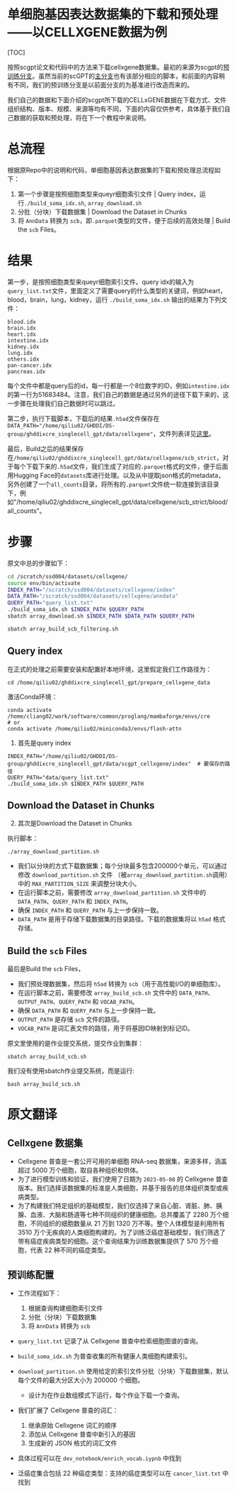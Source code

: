 # 单细胞基因表达数据集的下载和预处理——以CELLXGENE数据为例

[TOC]

按照scgpt论文和代码中的方法来下载cellxgene数据集。最初的来源为scgpt的[预训练分支](https://github.com/bowang-lab/scGPT/tree/dev-temp/data/cellxgene)。虽然当前的scGPT的[主分支](https://github.com/bowang-lab/scGPT/tree/main/data/cellxgene)也有该部分相应的脚本，和前面的内容稍有不同，我们的预训练分支是以前面分支的为基准进行改造而来的。

我们自己的数据和下面介绍的scgpt所下载的CELLxGENE数据在下载方式、文件组织结构、版本、规模、来源等均有不同，下面的内容仅供参考，具体基于我们自己数据的获取和预处理，将在下一个教程中来说明。



# 总流程

根据原Repo中的说明和代码，单细胞基因表达数据集的下载和预处理总流程如下：

1. 第一个步骤是按照细胞类型来queyr细胞索引文件 | Query index，运行`./build_soma_idx.sh`, `array_download.sh ` 
2. 分批（分块）下载数据集 | Download the Dataset in Chunks
3. 将 `AnnData` 转换为 `scb`，即`.parquet`类型的文件，便于后续的高效处理 | Build the `scb` Files。



# 结果

第一步，是按照细胞类型来queyr细胞索引文件。query idx的输入为`query_list.txt`文件，里面定义了需要query的什么类型的关键词，例如heart，blood，brain，lung，kidney，运行 `./build_soma_idx.sh` 输出的结果为下列文件：
```
blood.idx
brain.idx
heart.idx
intestine.idx
kidney.idx
lung.idx
others.idx
pan-cancer.idx
pancreas.idx
```
每个文件中都是query后的id，每一行都是一个8位数字的ID，例如`intestine.idx` 的第一行为51683484。注意，我们自己的数据是通过另外的途径下载下来的，这一步骤在处理我们自己数据时可以跳过。


第二步，执行下载脚本，下载后的结果`.h5ad`文件保存在`DATA_PATH="/home/qiliu02/GHDDI/DS-group/ghddixcre_singlecell_gpt/data/cellxgene"`，文件列表详见[这里](notebooks/stat_downloaded_scgpt_human_ds.html)。

最后，Build之后的结果保存在`/home/qiliu02/ghddixcre_singlecell_gpt/data/cellxgene/scb_strict`，对于每个下载下来的`.h5ad`文件，我们生成了对应的`.parquet`格式的文件，便于后面用Hugging Face的`datasets`库进行处理。以及从中提取json格式的metadata，另外创建了一个`all_counts`目录，将所有的`.parquet`文件统一软连接到该目录下，例如"/home/qiliu02/ghddixcre_singlecell_gpt/data/cellxgene/scb_strict/blood/all_counts"。



# 步骤

原文中总的步骤如下：

```bash
cd /scratch/ssd004/datasets/cellxgene/
source env/bin/activate
INDEX_PATH="/scratch/ssd004/datasets/cellxgene/index"
DATA_PATH="/scratch/ssd004/datasets/cellxgene/anndata"
QUERY_PATH="query_list.txt"
./build_soma_idx.sh $INDEX_PATH $QUERY_PATH
sbatch array_download.sh $INDEX_PATH $DATA_PATH $QUERY_PATH

sbatch array_build_scb_filtering.sh
```



## Query index

在正式的处理之前需要安装和配置好本地环境，这里假定我们工作路径为：

```
cd /home/qiliu02/ghddixcre_singlecell_gpt/prepare_cellxgene_data
```

激活Conda环境：

```
conda activate /home/cliang02/work/software/common/proglang/mambaforge/envs/cre
# or
conda activate /home/qiliu02/miniconda3/envs/flash-attn
```


1. 首先是query index

```{bash}
INDEX_PATH="/home/qiliu02/GHDDI/DS-group/ghddixcre_singlecell_gpt/data/scgpt_cellxgene/index"  # 要保存的路径
QUERY_PATH="data/query_list.txt"
./build_soma_idx.sh $INDEX_PATH $QUERY_PATH
```



## Download the Dataset in Chunks


2. 其次是Download the Dataset in Chunks

执行脚本：

```
./array_download_partition.sh
```

- 我们以分块的方式下载数据集；每个分块最多包含200000个单元，可以通过修改 `download_partition.sh` 文件 （被`array_download_partition.sh`调用）中的 `MAX_PARTITION_SIZE` 来调整分块大小。
- 在运行脚本之前，需要修改 `array_download_partition.sh` 文件中的 `DATA_PATH`、`QUERY_PATH` 和 `INDEX_PATH`。
- 确保 `INDEX_PATH` 和 `QUERY_PATH` 与上一步保持一致。
- `DATA_PATH` 是用于存储下载数据集的目录路径。下载的数据集将以 `h5ad` 格式存储。





## Build the `scb` Files

最后是Build the `scb` Files，

- 我们预处理数据集，然后将 `h5ad` 转换为 `scb`（用于高性能I/O的单细胞库）。
- 在运行脚本之前，需要修改 `array_build_scb.sh` 文件中的 `DATA_PATH`、`OUTPUT_PATH`、`QUERY_PATH` 和 `VOCAB_PATH`。
- 确保 `DATA_PATH` 和 `QUERY_PATH` 与上一步保持一致。
- `OUTPUT_PATH` 是存储 `scb` 文件的路径。
- `VOCAB_PATH` 是词汇表文件的路径，用于将基因ID映射到标记ID。



原文里使用的是作业提交系统，提交作业到集群：

```{bash}
sbatch array_build_scb.sh
```

我们没有使用sbatch作业提交系统，而是运行:

```
bash array_build_scb.sh
```



# 原文翻译

## Cellxgene 数据集

- Cellxgene 普查是一套公开可用的单细胞 RNA-seq 数据集，来源多样，涵盖超过 5000 万个细胞，取自各种组织和供体。
- 为了进行模型训练和验证，我们使用了日期为 `2023-05-08` 的 Cellxgene 普查版本。我们选择该数据集的标准是人类细胞，并基于报告的总体组织类型或疾病类型。
- 为了构建我们特定组织的基础模型，我们仅选择了来自心脏、肾脏、肺、胰腺、血液、大脑和肠道等七种不同组织的健康细胞。总共覆盖了 2280 万个细胞，不同组织的细胞数量从 21 万到 1320 万不等。整个人体模型是利用所有 3510 万个无疾病的人类细胞构建的。为了训练泛癌症基础模型，我们筛选了带有癌症疾病类型的细胞。这个查询结果为训练数据集提供了 570 万个细胞，代表 22 种不同的癌症类型。

## 预训练配置

- 工作流程如下：

  1. 根据查询构建细胞索引文件
  2. 分批（分块）下载数据集
  3. 将 `AnnData` 转换为 `scb`
- `query_list.txt` 记录了从 Cellxgene 普查中检索细胞图谱的查询。
- `build_soma_idx.sh` 为普查收集的所有健康人类细胞构建索引。
- `download_partition.sh` 使用给定的索引文件分批（分块）下载数据集，默认每个文件的最大分区大小为 200000 个细胞。

  - 设计为在作业数组模式下运行，每个作业下载一个查询。
- 我们扩展了 Cellxgene 普查的词汇：

  1. 继承原始 Cellxgene 词汇的顺序
  2. 添加从 Cellxgene 普查中新引入的基因
  3. 生成新的 JSON 格式的词汇文件
- 具体过程可以在 `dev_notebook/enrich_vocab.iypnb` 中找到
- 泛癌症集合包括 22 种癌症类型：支持的癌症类型可以在 `cancer_list.txt` 中找到